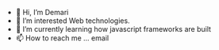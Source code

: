 - 👋 Hi, I’m Demari
- 👀 I’m interested Web technologies. 
- 🌱 I’m currently learning how javascript frameworks are built
- 📫 How to reach me ... email

<!---
demarijm/demarijm is a ✨ special ✨ repository because its `README.md` (this file) appears on your GitHub profile.
You can click the Preview link to take a look at your changes.
--->
